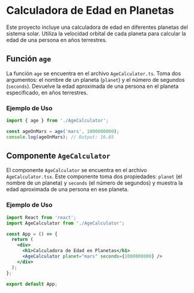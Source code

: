# Calculadora de Edad en Planetas

Este proyecto incluye una calculadora de edad en diferentes planetas del sistema solar. Utiliza la velocidad orbital de cada planeta para calcular la edad de una persona en años terrestres.

## Función `age`

La función `age` se encuentra en el archivo `AgeCalculator.ts`. Toma dos argumentos: el nombre de un planeta (`planet`) y el número de segundos (`seconds`). Devuelve la edad aproximada de una persona en el planeta especificado, en años terrestres.

### Ejemplo de Uso

```typescript
import { age } from './AgeCalculator';

const ageOnMars = age('mars', 1000000000);
console.log(ageOnMars); // Output: 16.85
```

## Componente `AgeCalculator`

El componente `AgeCalculator` se encuentra en el archivo `AgeCalculator.tsx`. Este componente toma dos propiedades: `planet` (el nombre de un planeta) y `seconds` (el número de segundos) y muestra la edad aproximada de una persona en ese planeta.

### Ejemplo de Uso

```jsx
import React from 'react';
import AgeCalculator from './AgeCalculator';

const App = () => {
  return (
    <div>
      <h1>Calculadora de Edad en Planetas</h1>
      <AgeCalculator planet="mars" seconds={1000000000} />
    </div>
  );
};

export default App;
```
